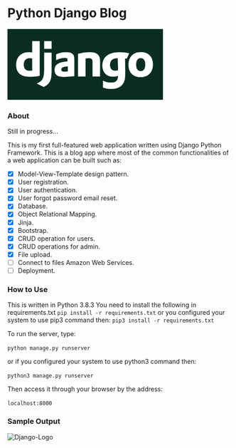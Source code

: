# Python Django Blog
 
<img src="/django_logo.png " width="350" alt = "Django-Logo">

### About

Still in progress...

This is my first full-featured web application written using Django 
Python Framework. This is a blog app where most of the common functionalities 
of a web application can be built such as:

- [x] Model-View-Template design pattern. 
- [x] User registration.
- [x] User authentication.
- [x] User forgot password email reset.
- [x] Database.
- [x] Object Relational Mapping.
- [x] Jinja.
- [x] Bootstrap.
- [x] CRUD operation for users.
- [x] CRUD operations for admin.
- [x] File upload.
- [ ] Connect to files Amazon Web Services. 
- [ ] Deployment.

### How to Use

This is written in Python 3.8.3
You need to install the following in requirements.txt
```pip install -r requirements.txt```
or you configured your system to use pip3 command then:
```pip3 install -r requirements.txt```

To run the server, type:

```python manage.py runserver```

or if you configured your system to use python3 command then:

```python3 manage.py runserver```

Then access it through your browser by the address:

```localhost:8000```

### Sample Output

<img src="/django_blog.PNG " width="1000px" alt = "Django-Logo">

